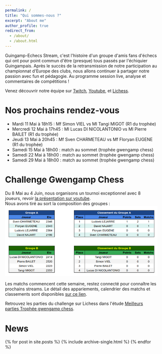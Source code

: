 ```yaml
---
permalink: /
title: "Qui sommes-nous ?"
excerpt: "About me"
author_profile: true
redirect_from: 
  - /about/
  - /about.html
---
```


Guingamp-Echecs Stream, c'est l'histoire d'un groupe d'amis fans d'échecs qui ont pour point commun d'être (presque) tous passés par l'échiquier Guingampais. Après le succès de la retransmission de notre participation au championnat d'Europe des clubs, nous allons continuer à partager notre passion avec fun et pédagogie. Au programme session live, analyse et commentaires de compétitions !

Venez découvrir notre équipe sur [Twitch](https://www.twitch.tv/gwengamp_chess), [Youtube](https://www.youtube.com/channel/UCDa-Z-OF7U1xfGy3s835AxQ), et [Lichess](https://lichess.org/@/guingamp-echecs).

Nos prochains rendez-vous
======
  * Mardi 11 Mai à 18h15 : Mf Simon VIEL vs MI Tangi MIGOT (R1 du trophée)
  * Mercredi 12 Mai à 17h45 : MI Lucas DI NICOLANTONIO vs MI Pierre BAILET (R1 du trophée)
  * Jeudi 13 Mai à 20h45 : Mf Sven CHARMETEAU vs Mf Floryan EUGENE (R1 du trophée)
  * Samedi 15 Mai à 18h00 : match au sommet (trophée gwengamp chess)
  * Samedi 22 Mai à 18h00 : match au sommet (trophée gwengamp chess)
  * Samedi 29 Mai à 18h00 : match au sommet (trophée gwengamp chess)

Challenge Gwengamp Chess
======

Du 8 Mai au 4 Juin, nous organisons un tournoi exceptionnel avec 8 joueurs, revoir [la présentation sur youtube](https://www.youtube.com/watch?v=ARqkzBN-I2k).    
Nous avons tiré au sort la composition des groupes :
![](../images/poules.png)

Les matchs commencent cette semaine, restez connecté pour connaître les prochains streams.
Le détail des appariements, calendrier des matchs et classements sont disponibles [sur ce lien](https://docs.google.com/spreadsheets/d/1KcM92fU3VAFJtJLrZHnmAvBvIPzSW0i4ZX-RKlkoq_I/edit?usp=sharing).

Retrouvez les parties du challenge sur Lichess dans l'étude [Meilleurs parties Trophée gwengamp chess](https://lichess.org/study/amDirdX3).

News
======
{% for post in site.posts %}
  {% include archive-single.html %}
{% endfor %}
